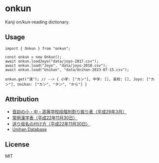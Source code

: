 # onkun

Kanji on/kun-reading dictionary.

## Usage

```
import { Onkun } from "onkun";

const onkun = new Onkun();
await onkun.loadJoyo("data/joyo-2017.csv");
await onkun.load("Joyo", "data/joyo-2010.csv");
await onkun.load("Unihan", "data/Unihan-2023-07-15.csv");

onkun.get("漢"); // --> { 小学: ["カン"], 中学: [], 高校: [], Joyo: ["カン"], Unihan: ["カン", "タン", "から"] }
```

## Attribution

- [音訓の小・中・高等学校段階別割り振り表（平成29年3月）](https://www.mext.go.jp/a_menu/shotou/new-cs/1385768.htm)
- [常用漢字表（平成22年11月30日）](https://www.bunka.go.jp/kokugo_nihongo/sisaku/joho/joho/kijun/naikaku/kanji/joyokanjisakuin/)
- [送り仮名の付け方（平成22年11月30日）](https://www.bunka.go.jp/kokugo_nihongo/sisaku/joho/joho/kijun/naikaku/okurikana/)
- [Unihan Database](https://www.unicode.org/Public/UCD/latest/ucd/Unihan.zip)

## License

MIT
